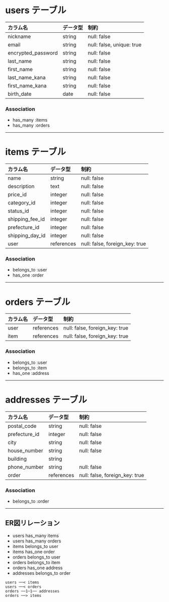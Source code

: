 # users テーブル

| カラム名           | データ型   | 制約                          |
|:------------------|:----------|:------------------------------|
| nickname          | string    | null: false                   |
| email             | string    | null: false, unique: true     |
| encrypted_password| string    | null: false                   |
| last_name         | string    | null: false                   |
| first_name        | string    | null: false                   |
| last_name_kana    | string    | null: false                   |
| first_name_kana   | string    | null: false                   |
| birth_date        | date      | null: false                   |

### Association
- has_many :items
- has_many :orders

---

# items テーブル

| カラム名              | データ型   | 制約                          |
|:---------------------|:----------|:------------------------------|
| name                 | string    | null: false                   |
| description          | text      | null: false                   |
| price_id             | integer   | null: false                   |
| category_id          | integer   | null: false                   |
| status_id            | integer   | null: false                   |
| shipping_fee_id      | integer   | null: false                   |
| prefecture_id        | integer   | null: false                   |
| shipping_day_id      | integer   | null: false                   |
| user                 | references| null: false, foreign_key: true|

### Association
- belongs_to :user
- has_one :order

---

# orders テーブル

| カラム名  | データ型   | 制約                          |
|:----------|:----------|:------------------------------|
| user      | references| null: false, foreign_key: true|
| item      | references| null: false, foreign_key: true|

### Association
- belongs_to :user
- belongs_to :item
- has_one :address

---

# addresses テーブル

| カラム名      | データ型   | 制約                          |
|:-------------|:----------|:------------------------------|
| postal_code  | string    | null: false                   |
| prefecture_id| integer   | null: false                   |
| city         | string    | null: false                   |
| house_number | string    | null: false                   |
| building     | string    |                               |
| phone_number | string    | null: false                   |
| order        | references| null: false, foreign_key: true|

### Association
- belongs_to :order

---

## ER図リレーション

- users has_many items
- users has_many orders
- items belongs_to user
- items has_one order
- orders belongs_to user
- orders belongs_to item
- orders has_one address
- addresses belongs_to order

```text
users ──< items
users ──< orders
orders ──1─1── addresses
orders ──> items